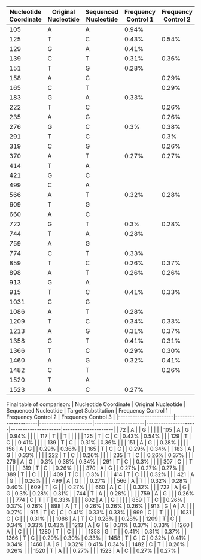 | Nucleotide Coordinate | Original Nucleotide | Sequenced Nucleotide | Frequency Control 1 | Frequency Control 2 | Frequency Control 3 |
|-----------------------|---------------------|----------------------|---------------------|---------------------|---------------------|
| 105                   | A                   | A                    | 0.94%               |                     |                     |
| 125                   | T                   | C                    | 0.43%               | 0.54%               |                     |
| 129                   | G                   | A                    | 0.41%               |                     |                     |
| 139                   | C                   | T                    | 0.31%               | 0.36%               |                     |
| 151                   | T                   | G                    | 0.28%               |                     |                     |
| 158                   | A                   | C                    |                     | 0.29%               | 0.36%               |
| 165                   | C                   | T                    |                     | 0.29%               | 0.34%               |
| 183                   | G                   | A                    | 0.33%               |                     |                     |
| 222                   | T                   | C                    |                     | 0.26%               |                     |
| 235                   | A                   | G                    |                     | 0.26%               | 0.37%               |
| 276                   | G                   | C                    | 0.3%                | 0.38%               | 0.34%               |
| 291                   | T                   | C                    |                     | 0.3%                |                     |
| 319                   | C                   | G                    |                     | 0.26%               |                     |
| 370                   | A                   | T                    | 0.27%               | 0.27%               | 0.27%               |
| 414                   | T                   | A                    |                     |                     | 0.32%               |
| 421                   | G                   | C                    |                     |                     | 0.26%               |
| 499                   | C                   | A                    |                     |                     | 0.27%               |
| 566                   | A                   | T                    | 0.32%               | 0.28%               | 0.40%               |
| 609                   | T                   | G                    |                     |                     | 0.27%               |
| 660                   | A                   | C                    |                     |                     | 0.32%               |
| 722                   | G                   | T                    | 0.3%                | 0.28%               | 0.31%               |
| 744                   | T                   | A                    | 0.28%               |                     |                     |
| 759                   | A                   | G                    |                     |                     | 0.26%               |
| 774                   | C                   | T                    | 0.33%               |                     |                     |
| 859                   | T                   | C                    | 0.26%               | 0.37%               | 0.26%               |
| 898                   | A                   | T                    | 0.26%               | 0.26%               | 0.26%               |
| 913                   | G                   | A                    |                     |                     | 0.27%               |
| 915                   | T                   | C                    | 0.41%               | 0.33%               | 0.33%               |
| 1031                  | C                   | G                    |                     |                     | 0.31%               |
| 1086                  | A                   | T                    | 0.28%               |                     | 0.28%               |
| 1209                  | T                   | C                    | 0.34%               | 0.33%               | 0.43%               |
| 1213                  | A                   | G                    | 0.31%               | 0.37%               | 0.33%               |
| 1358                  | G                   | T                    | 0.41%               | 0.31%               | 0.37%               |
| 1366                  | T                   | C                    | 0.29%               | 0.30%               | 0.33%               |
| 1460                  | A                   | G                    | 0.32%               | 0.41%               | 0.34%               |
| 1482                  | C                   | T                    |                     | 0.26%               | 0.26%               |
| 1520                  | T                   | A                    |                     |                     | 0.27%               |
| 1523                  | A                   | C                    | 0.27%               |                     | 0.27%               |

Final table of comparison:
| Nucleotide Coordinate | Original Nucleotide | Sequenced Nucleotide | Target Substitution | Frequency Control 1 | Frequency Control 2 | Frequency Control 3 |
|-----------------------|---------------------|----------------------|---------------------|---------------------|---------------------|---------------------|
| 72                    | A                   |                      | G                   |                     |                     |                     |
| 105                   | A                   | G                    |                     | 0.94%               |                     |                     |
| 117                   | T                   |                      | T                   |                     |                     |                     |
| 125                   | T                   | C                    | C                   | 0.43%               | 0.54%               |                     |
| 129                   | T                   | C                    |                     | 0.41%               |                     |                     |
| 139                   | T                   | C                    |                     | 0.31%               | 0.36%               |                     |
| 151                   | A                   | G                    |                     | 0.28%               |                     |                     |
| 158                   | A                   | G                    |                     | 0.29%               | 0.36%               |                     |
| 165                   | T                   | C                    | C                   |                     | 0.29%               | 0.34%               |
| 183                   | A                   | G                    |                     | 0.33%               |                     |                     |
| 222                   | T                   | C                    |                     | 0.26%               |                     |                     |
| 235                   | T                   | C                    |                     | 0.26%               | 0.37%               |                     |
| 276                   | A                   | G                    |                     | 0.3%                | 0.38%               | 0.34%               |
| 291                   | T                   | C                    |                     | 0.3%                |                     |                     |
| 307                   | C                   |                      | T                   |                     |                     |                     |
| 319                   | T                   | C                    |                     | 0.26%               |                     |                     |
| 370                   | A                   | G                    |                     | 0.27%               | 0.27%               | 0.27%               |
| 389                   | T                   |                      | C                   |                     |                     |                     |
| 409                   | T                   |C                     |                     | 0.3%                |                     |                     |
| 414                   | T                   | C                    |                     |                     | 0.32%               |                     |
| 421                   | A                   | G                    |                     |                     | 0.26%               |                     |
| 499                   | A                   | G                    |                     |                     | 0.27%               |                     |
| 566                   | A                   | T                    |                     | 0.32%               | 0.28%               | 0.40%               |
| 609                   | T                   | G                    |                     |                     | 0.27%               |                     |
| 660                   | A                   | C                    |                     |                     | 0.32%               |                     |
| 722                   | A                   | G                    | G                   | 0.3%                | 0.28%               | 0.31%               |
| 744                   | T                   | A                    |                     | 0.28%               |                     |                     |
| 759                   | A                   | G                    |                     |                     | 0.26%               |                     |
| 774                   | C                   | T                    | T                   | 0.33%               |                     |                     |
| 802                   | A                   |                      | G                   |                     |                     |                     |
| 859                   | T                   | C                    |                     | 0.26%               | 0.37%               | 0.26%               |
| 898                   | A                   | T                    |                     | 0.26%               | 0.26%               | 0.26%               |
| 913                   | G                   | A                    | A                   |                     |                     | 0.27%               |
| 915                   | T                   | C                    | C                   | 0.41%               | 0.33%               | 0.33%               |
| 999                   | C                   |                      | T                   |                     |                     |                     |
| 1031                  | C                   | G                    |                     |                     | 0.31%               |                     |
| 1086                  | A                   | T                    | G                   | 0.28%               |                     | 0.28%               |
| 1209                  | T                   | C                    |                     | 0.34%               | 0.33%               | 0.43%               |
| 1213                  | A                   | G                    | G                   | 0.31%               | 0.37%               | 0.33%               |
| 1260                  | A                   |                      | C                   |                     |                     |                     |
| 1280                  | T                   |                      | C                   |                     |                     |                     |
| 1358                  | G                   | T                    |                     | 0.41%               | 0.31%               | 0.37%               |
| 1366                  | T                   | C                    |                     | 0.29%               | 0.30%               | 0.33%               |
| 1458                  | T                   | C                    | C                   | 0.32%               | 0.41%               | 0.34%               |
| 1460                  | A                   | G                    |                     | 0.32%               | 0.41%               | 0.34%               |
| 1482                  | C                   | T                    |                     | 0.26%               | 0.26%               |                     |
| 1520                  | T                   | A                    |                     |                     | 0.27%               |                     |
| 1523                  | A                   | C                    |                     | 0.27%               |                     | 0.27%               |

